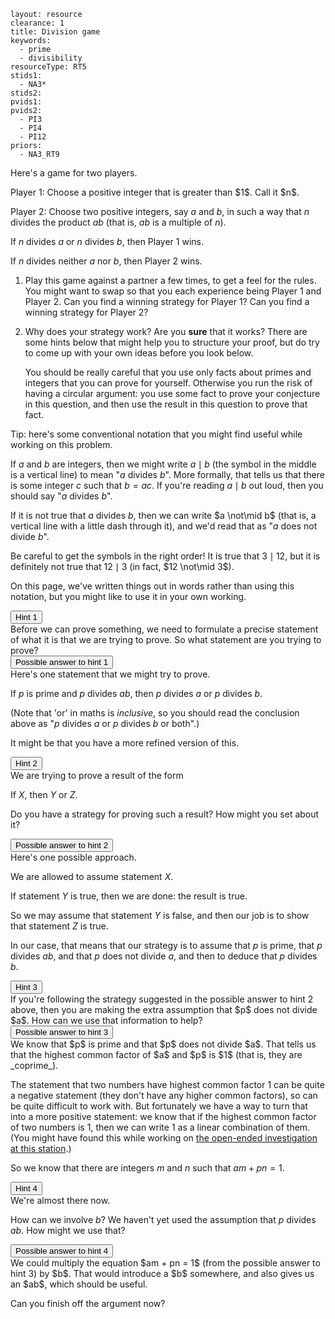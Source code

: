 ````
layout: resource
clearance: 1
title: Division game
keywords:
  - prime
  - divisibility
resourceType: RT5
stids1:
  - NA3*
stids2:
pvids1:
pvids2:
  - PI3
  - PI4
  - PI12
priors:
  - NA3_RT9

````

Here's a game for two players.

<div class="well">
Player 1: Choose a positive integer that is greater than $1$.  Call it $n$.

Player 2: Choose two positive integers, say $a$ and $b$, in such a way that $n$ divides the product $ab$ (that is, $ab$ is a multiple of $n$).

If $n$ divides $a$ or $n$ divides $b$, then Player 1 wins.

If $n$ divides neither $a$ nor $b$, then Player 2 wins.
</div>

1.  Play this game against a partner a few times, to get a feel for the rules.  You might want to swap so that you each experience being Player 1 and Player 2.  Can you find a winning strategy for Player 1?  Can you find a winning strategy for Player 2?

2.  Why does your strategy work?  Are you __sure__ that it works?  There are some hints below that might help you to structure your proof, but do try to come up with your own ideas before you look below.

    You should be really careful that you use only facts about primes and integers that you can prove for yourself.  Otherwise you run the risk of having a circular argument: you use some fact to prove your conjecture in this question, and then use the result in this question to prove that fact.

<div class="chalk">
Tip: here's some conventional notation that you might find useful while working on this problem.

If $a$ and $b$ are integers, then we might write $a \mid b$ (the symbol in the middle is a vertical line) to mean "$a$ divides $b$".  More formally, that tells us that there is some integer $c$ such that $b = ac$.  If you're reading $a \mid b$ out loud, then you should say "$a$ divides $b$".  

If it is not true that $a$ divides $b$, then we can write $a \not\mid b$ (that is, a vertical line with a little dash through it), and we'd read that as "$a$ does not divide $b$".

Be careful to get the symbols in the right order!  It is true that $3 \mid 12$, but it is definitely not true that $12 \mid 3$ (in fact, $12 \not\mid 3$).

On this page, we've written things out in words rather than using this notation, but you might like to use it in your own working.
</div> 

<button type="button" class="btn btn-action" data-toggle="collapse" data-target="#hint1">
Hint 1
</button>

<div id="hint1" class="collapse">
Before we can prove something, we need to formulate a precise statement of what it is that we are trying to prove.  So what statement are you trying to prove?
</div>

<button type="button" class="btn btn-action" data-toggle="collapse" data-target="#answer1">
Possible answer to hint 1
</button>

<div id="answer1" class="collapse">
Here's one statement that we might try to prove.

If $p$ is prime and $p$ divides $ab$, then $p$ divides $a$ or $p$ divides $b$.

(Note that 'or' in maths is _inclusive_, so you should read the conclusion above as "$p$ divides $a$ or $p$ divides $b$ or both".)

It might be that you have a more refined version of this.
</div>

<button type="button" class="btn btn-action" data-toggle="collapse" data-target="#hint2">
Hint 2
</button>

<div id="hint2" class="collapse">
We are trying to prove a result of the form

If $X$, then $Y$ or $Z$.

Do you have a strategy for proving such a result?  How might you set about it?
</div>

<button type="button" class="btn btn-action" data-toggle="collapse" data-target="#answer2">
Possible answer to hint 2
</button>

<div id="answer2" class="collapse">
Here's one possible approach.

We are allowed to assume statement $X$.

If statement $Y$ is true, then we are done: the result is true.

So we may assume that statement $Y$ is false, and then our job is to show that statement $Z$ is true.

In our case, that means that our strategy is to assume that $p$ is prime, that $p$ divides $ab$, and that $p$ does not divide $a$, and then to deduce that $p$ divides $b$.
</div>

<button type="button" class="btn btn-action" data-toggle="collapse" data-target="#hint3">
Hint 3
</button>

<div id="hint3" class="collapse">
If you're following the strategy suggested in the possible answer to hint 2 above, then you are making the extra assumption that $p$ does not divide $a$.  How can we use that information to help?
</div>

<button type="button" class="btn btn-action" data-toggle="collapse" data-target="#answer3">
Possible answer to hint 3
</button>

<div id="answer3" class="collapse">
We know that $p$ is prime and that $p$ does not divide $a$.  That tells us that the highest common factor of $a$ and $p$ is $1$ (that is, they are _coprime_).

The statement that two numbers have highest common factor $1$ can be quite a negative statement (they don't have any higher common factors), so can be quite difficult to work with.  But fortunately we have a way to turn that into a more positive statement: we know that if the highest common factor of two numbers is $1$, then we can write $1$ as a linear combination of them.  (You might have found this while working on [the open-ended investigation at this station](../NA3_RT9/index.html).)

So we know that there are integers $m$ and $n$ such that $am + pn = 1$.
</div>

<button type="button" class="btn btn-action" data-toggle="collapse" data-target="#hint4">
Hint 4
</button>

<div id="hint4" class="collapse">
We're almost there now.

How can we involve $b$?  We haven't yet used the assumption that $p$ divides $ab$.  How might we use that?
</div>

<button type="button" class="btn btn-action" data-toggle="collapse" data-target="#answer4">
Possible answer to hint 4
</button>

<div id="answer4" class="collapse">
We could multiply the equation $am + pn = 1$ (from the possible answer to hint 3) by $b$.  That would introduce a $b$ somewhere, and also gives us an $ab$, which should be useful.

Can you finish off the argument now?
</div>
